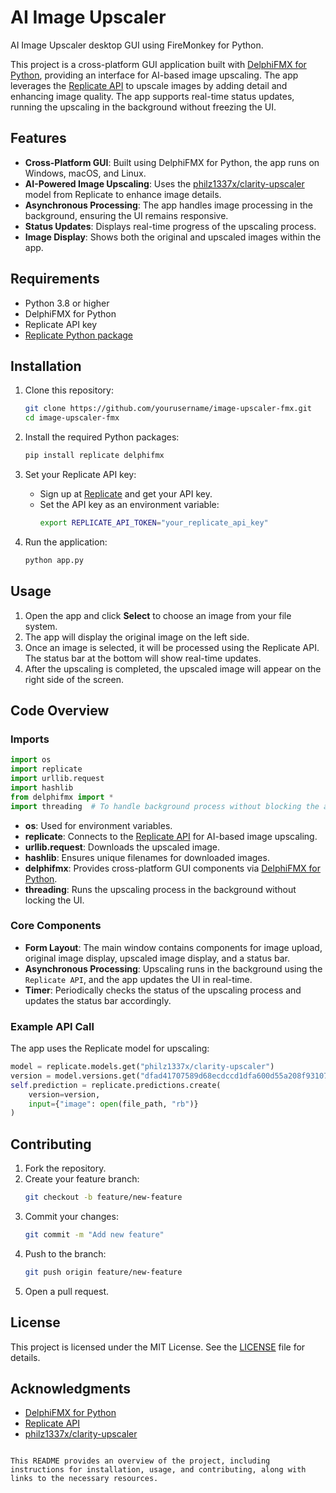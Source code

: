# AI Image Upscaler
 AI Image Upscaler desktop GUI using FireMonkey for Python.


This project is a cross-platform GUI application built with [DelphiFMX for Python](https://github.com/Embarcadero/DelphiFMX4Python), providing an interface for AI-based image upscaling. The app leverages the [Replicate API](https://replicate.com/) to upscale images by adding detail and enhancing image quality. The app supports real-time status updates, running the upscaling in the background without freezing the UI.

## Features

- **Cross-Platform GUI**: Built using DelphiFMX for Python, the app runs on Windows, macOS, and Linux.
- **AI-Powered Image Upscaling**: Uses the [philz1337x/clarity-upscaler](https://replicate.com/philz1337x/clarity-upscaler) model from Replicate to enhance image details.
- **Asynchronous Processing**: The app handles image processing in the background, ensuring the UI remains responsive.
- **Status Updates**: Displays real-time progress of the upscaling process.
- **Image Display**: Shows both the original and upscaled images within the app.

## Requirements

- Python 3.8 or higher
- DelphiFMX for Python
- Replicate API key
- [Replicate Python package](https://pypi.org/project/replicate/)

## Installation

1. Clone this repository:
   ```bash
   git clone https://github.com/yourusername/image-upscaler-fmx.git
   cd image-upscaler-fmx
   ```

2. Install the required Python packages:
   ```bash
   pip install replicate delphifmx
   ```

3. Set your Replicate API key:
   - Sign up at [Replicate](https://replicate.com/) and get your API key.
   - Set the API key as an environment variable:
     ```bash
     export REPLICATE_API_TOKEN="your_replicate_api_key"
     ```

4. Run the application:
   ```bash
   python app.py
   ```

## Usage

1. Open the app and click **Select** to choose an image from your file system.
2. The app will display the original image on the left side.
3. Once an image is selected, it will be processed using the Replicate API. The status bar at the bottom will show real-time updates.
4. After the upscaling is completed, the upscaled image will appear on the right side of the screen.

## Code Overview

### Imports

```python
import os
import replicate
import urllib.request
import hashlib
from delphifmx import *
import threading  # To handle background process without blocking the app
```

- **os**: Used for environment variables.
- **replicate**: Connects to the [Replicate API](https://replicate.com/) for AI-based image upscaling.
- **urllib.request**: Downloads the upscaled image.
- **hashlib**: Ensures unique filenames for downloaded images.
- **delphifmx**: Provides cross-platform GUI components via [DelphiFMX for Python](https://github.com/Embarcadero/DelphiFMX4Python).
- **threading**: Runs the upscaling process in the background without locking the UI.

### Core Components

- **Form Layout**: The main window contains components for image upload, original image display, upscaled image display, and a status bar.
- **Asynchronous Processing**: Upscaling runs in the background using the `Replicate API`, and the app updates the UI in real-time.
- **Timer**: Periodically checks the status of the upscaling process and updates the status bar accordingly.

### Example API Call

The app uses the Replicate model for upscaling:

```python
model = replicate.models.get("philz1337x/clarity-upscaler")
version = model.versions.get("dfad41707589d68ecdccd1dfa600d55a208f9310748e44bfe35b4a6291453d5e")
self.prediction = replicate.predictions.create(
    version=version,
    input={"image": open(file_path, "rb")}
)
```

## Contributing

1. Fork the repository.
2. Create your feature branch:
   ```bash
   git checkout -b feature/new-feature
   ```
3. Commit your changes:
   ```bash
   git commit -m "Add new feature"
   ```
4. Push to the branch:
   ```bash
   git push origin feature/new-feature
   ```
5. Open a pull request.

## License

This project is licensed under the MIT License. See the [LICENSE](LICENSE) file for details.

## Acknowledgments

- [DelphiFMX for Python](https://github.com/Embarcadero/DelphiFMX4Python)
- [Replicate API](https://replicate.com/)
- [philz1337x/clarity-upscaler](https://replicate.com/philz1337x/clarity-upscaler)

```

This README provides an overview of the project, including instructions for installation, usage, and contributing, along with links to the necessary resources.